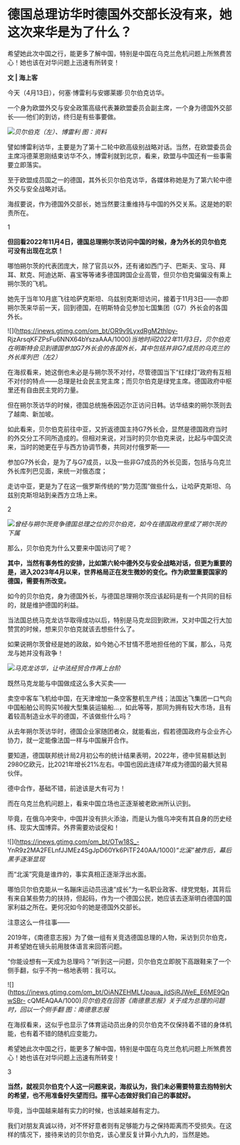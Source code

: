 # 德国总理访华时德国外交部长没有来，她这次来华是为了什么？

希望她此次中国之行，能更多了解中国，特别是中国在乌克兰危机问题上所煞费苦心！她也该在对华问题上迅速有所转变！

**文 | 海上客**

今天（4月13日），何塞·博雷利与安娜莱娜·贝尔伯克访华。

一个身为欧盟外交与安全政策高级代表兼欧盟委员会副主席，一个身为德国外交部长——他们的到访，终归是有些事要做。

![](https://inews.gtimg.com/om_bt/OmVSBDmoZKzyZN1PGOVo63HWzRzwgVAS0rsz7pNejvACkAA/1000)_贝尔伯克（左）、博雷利
图：资料_

譬如博雷利访华，主要是为了第十二轮中欧高级别战略对话。当然，在欧盟委员会主席冯德莱恩刚结束访华不久，博雷利就到北京，看来，欧盟与中国还有一些事需要立即落实。

至于欧盟成员国之一的德国，其外长贝尔伯克访华，各媒体称她是为了第六轮中德外交与安全战略对话。

海叔要说，作为德国外交部长，她当然要注重维持与中国的外交关系。这是她的职责所在。

1

**但回看2022年11月4日，德国总理朔尔茨访问中国的时候，身为外长的贝尔伯克可没有出现在北京！**

哪怕朔尔茨的代表团庞大，除了官员以外，还有诸如西门子、巴斯夫、宝马、拜耳、默克、阿迪达斯、喜宝等等诸多德国跨国企业高管，但贝尔伯克偏偏没有乘上朔尔茨的飞机。

她先于当年10月底飞往哈萨克斯坦、乌兹别克斯坦访问，接着于11月3日——亦即朔尔茨来华前一天，回到德国，在明斯特会见参加七国集团（G7）外长会的各国外长。

![](https://inews.gtimg.com/om_bt/OR9v9LyxdRgM2thlpy-
RjzArsqKFZPsFu6NNX64bYszaAAA/1000)_当地时间2022年11月3日，贝尔伯克在明斯特会见到德国参加G7外长会的各国外长，其中包括并非G7成员的乌克兰的外长库列巴（左2）_

在海叔看来，她这倒也未必是与朔尔茨不对付，尽管德国当下“红绿灯”政府有互相不对付的特点——总理是社会民主党主席；而贝尔伯克是绿党主席。德国政府中枢里还有自由民主党的力量。

但在朔尔茨访华的时候，德国总统施泰因迈尔正访问日韩。访华结束的朔尔茨则去了越南、新加坡。

如此看来，贝尔伯克前往中亚，又折返德国主持G7外长会，显然是德国政府当时的外交分工不同所造成的。但相对来说，对当时的贝尔伯克来说，比起与中国交流来，当时的她更在乎与西方协调节奏，共同对付俄罗斯——

参加G7外长会，是为了与G7成员，以及一些非G7成员的外长见面，包括与乌克兰外长库列巴见面，来统一对俄态度；

走访中亚，更是为了在这一俄罗斯传统的“势力范围”做些什么，让哈萨克斯坦、乌兹别克斯坦站到亲西方立场上来。

2

![](https://inews.gtimg.com/om_bt/OFVQKeXUG9uPZ8cmbEOegASvVVBmrmrRncsbv8L8oSovwAA/1000)_曾经与朔尔茨竞争德国总理之位的贝尔伯克，如今在德国政府里成了朔尔茨的下属_

那么，贝尔伯克为什么又要来中国访问了呢？

**其中，当然有事务性的安排，比如第六轮中德外交与安全战略对话，但更为重要的是，进入2023年4月以来，世界格局正在发生微妙的变化。作为欧盟重要国家的德国，需要有所改变。**

如今的贝尔伯克，身为德国外长，与德国总理朔尔茨应该起码是有一个共同的目标的，就是维护德国的利益。

当法国总统马克龙访华取得成功以后，特别是马克龙回到欧洲，又对中国之行大加赞赏的时候，想来贝尔伯克就该去想些什么了。

如果说朔尔茨曾经是她的政敌，如今她心不甘情不愿地担任他的下属，那么，马克龙与她并没有政争！

![](https://inews.gtimg.com/om_bt/O7XsK9ksQJEP8uFB5nRgaiWLQV2D340Kox6LlQxqpOY3gAA/1000)_马克龙访华，让中法经贸合作再上台阶_

既然马克龙能与中国做成这么多大买卖——

卖空中客车飞机给中国，在天津增加一条空客整机生产线；法国达飞集团一口气向中国船舶公司购买16艘大型集装运输船…，如此等等，那同为拥有较大市场，且有着较高制造业水平的德国，不该做些什么吗？

从去年朔尔茨访华时，德国企业家随团者众，就能看出，假若德国政府与企业齐心协力，就一定能像法国一样与中国展开合作。

要知道，德国联邦统计局2月初公布的统计结果表明，2022年，德中贸易额达到2980亿欧元，比2021年增长21%左右。中国也因此连续7年成为德国的最大贸易伙伴。

德中合作，基础不错，前途该是大有可为！

而在乌克兰危机问题上，看来中国立场也正逐渐被老欧洲所认识到。

毕竟，在俄乌冲突中，中国并没有拱火添油，而是认为俄乌冲突有其自身的历史经纬、现实大国博弈。外界需要劝谈促和！

![](https://inews.gtimg.com/om_bt/OTw18S_-
YnR9z2MA2FELnfJJMEz4SgJpD60Yk6PiTF240AA/1000)_“北溪”被炸后，幕后黑手逐渐显现_

而“北溪”究竟是谁炸的，事实真相正逐渐浮出水面。

哪怕贝尔伯克能从一名蹦床运动员迅速“成长”为一名职业政客、绿党党魁，其背后有来自某些势力的扶持，但起码，作为一个德国公民，她应该去逐渐明白德国的国家利益之所在。更何况如今的她是德国外交部长。

注意这么一件往事——

2019年，《南德意志报》为了做一组有关竞选德国总理的人物，采访到贝尔伯克，并希望她在镜头前用肢体语言来回答问题。

“你能设想有一天成为总理吗？”听到这一问题，贝尔伯克立即脱下高跟鞋来了一个侧手翻，似乎不拘一格地表明：我可以。

![](https://inews.gtimg.com/om_bt/OiANZEHMLfJpaua_jldSjRJWeE_E6ME9QnwSBr-
cQMEAQAA/1000)_贝尔伯克在回答《南德意志报》关于成为总理的问题时，回以一个侧手翻 图：南德意志报_

在海叔看来，这似乎也显示了体育运动员出身的贝尔伯克不仅保持着不错的身体机能，也有着不错的随机应变能力。

希望她此次中国之行，能更多了解中国，特别是中国在乌克兰危机问题上所煞费苦心！她也该在对华问题上迅速有所转变！

3

**当然，就视贝尔伯克个人这一问题来说，海叔认为，我们未必需要特意去抱特别大的希望，也不用准备好失望而归。摆平心态做好我们自己的事就好。**

毕竟，当中国越来越有实力的时候，也该越来越有定力。

我们对朋友真诚以待，对不怀好意者则有足够能力与之保持距离而不受损失。在这样的情况下，接待来访的贝尔伯克，该心里反复计算小九九的，当然是她。

